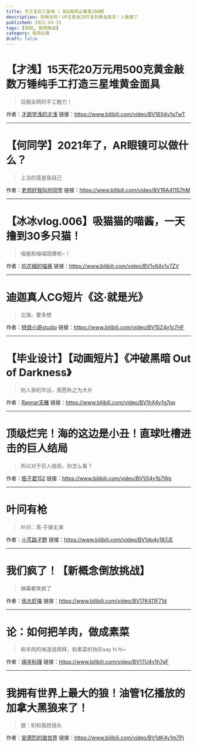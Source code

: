 ```yaml
---
title: 手工复刻三星堆 | B站每周必看第108期
description: 惊艳全网！UP主氪金20万复刻黄金面具！人看傻了
published: 2021-04-15
tags: [视频, 每周精选]
category: 每周必看
draft: false
---
```


# 【才浅】15天花20万元用500克黄金敲数万锤纯手工打造三星堆黄金面具
> 征服全网的手工魅力！

作者：[才疏学浅的才浅](https://space.bilibili.com/2200736)
链接：https://www.bilibili.com/video/BV16X4y1g7wT

---

# 【何同学】2021年了，AR眼镜可以做什么？
> 上当的竟是我自己

作者：[老师好我叫何同学](https://space.bilibili.com/163637592)
链接：https://www.bilibili.com/video/BV1RA41157hM

---

# 【冰冰vlog.006】吸猫猫的喵酱，一天撸到30多只猫！
> 喵酱和喵喵团建啦~！

作者：[吃花椒的喵酱](https://space.bilibili.com/2026561407)
链接：https://www.bilibili.com/video/BV1v64y1v7ZV

---

# 迪迦真人CG短片《这·就是光》
> 北海，要多想

作者：[特效小哥studio](https://space.bilibili.com/3066511)
链接：https://www.bilibili.com/video/BV1SZ4y1c7HF

---

# 【毕业设计】【动画短片】《冲破黑暗 Out of Darkness》
> 别人家的毕设，我愿称之为大片

作者：[Ragnar天曦](https://space.bilibili.com/25487634)
链接：https://www.bilibili.com/video/BV1hX4y1g7pp

---

# 顶级烂完！海的这边是小丑！直球吐槽进击的巨人结局
> 所以对于巨人结局，你怎么看？

作者：[瓶子君152](https://space.bilibili.com/730732)
链接：https://www.bilibili.com/video/BV1j54y1b7Wp

---

# 叶问有枪
> 叶问：真·子弹主演

作者：[小芃路子野](https://space.bilibili.com/57214324)
链接：https://www.bilibili.com/video/BV1dp4y187JE

---

# 我们疯了！【新概念倒放挑战】
> 弹幕都笑疯了

作者：[徐大虾咯](https://space.bilibili.com/13354765)
链接：https://www.bilibili.com/video/BV17K411F71d

---

# 论：如何把羊肉，做成素菜
> 和羊肉的味道说拜拜，和素菜的快乐say hi hi~

作者：[绵羊料理](https://space.bilibili.com/18202105)
链接：https://www.bilibili.com/video/BV17U4y1h7qF

---

# 我拥有世界上最大的狼！油管1亿播放的加拿大黑狼来了！
> 狼：别和我抢镜头

作者：[安德烈的狼世界](https://space.bilibili.com/2052936158)
链接：https://www.bilibili.com/video/BV1dK4y1m7Pj

